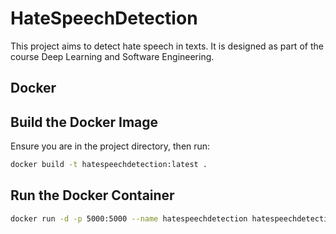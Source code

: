 # HateSpeechDetection

This project aims to detect hate speech in texts. It is designed as part of the course Deep Learning and Software Engineering. 

## Docker
## Build the Docker Image

Ensure you are in the project directory, then run:

```bash
docker build -t hatespeechdetection:latest .
```

## Run the Docker Container

```bash
docker run -d -p 5000:5000 --name hatespeechdetection hatespeechdetection:latest
```
